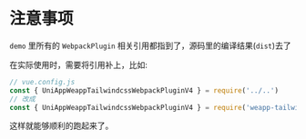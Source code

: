 # 注意事项

`demo` 里所有的 `WebpackPlugin` 相关引用都指到了，源码里的编译结果(`dist`)去了

在实际使用时，需要将引用补上，比如:

```js
// vue.config.js
const { UniAppWeappTailwindcssWebpackPluginV4 } = require('../..')
// 改成
const { UniAppWeappTailwindcssWebpackPluginV4 } = require('weapp-tailwindcss-webpack-plugin')
```

这样就能够顺利的跑起来了。
